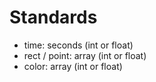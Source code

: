 # Standards
 - time: seconds (int or float)
 - rect / point: array (int or float)
 - color: array (int or float)
